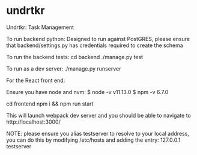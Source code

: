 # undrtkr
Undrtkr: Task Management

To run backend python:
Designed to run against PostGRES, please ensure that backend/settings.py has credentials required to create the schema

To run the backend tests:
cd backend
./manage.py test

To run as a dev server:
./manage.py runserver


For the React front end:

Ensure you have node and nvm:
$ node -v
v11.13.0
$ npm -v
6.7.0

cd frontend
npm i && npm run start

This will launch webpack dev server and you should be able to navigate to http://localhost:3000/

NOTE: please ensure you alias testserver to resolve to your local address, you can do this by modifying /etc/hosts and adding the entry:
127.0.0.1	testserver



